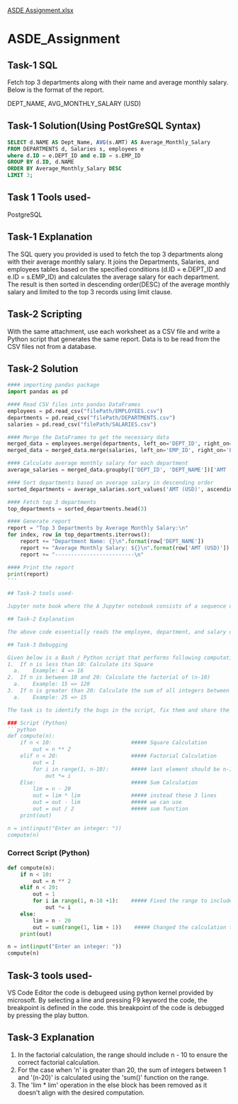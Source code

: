[ASDE Assignment.xlsx](https://github.com/Piyush1411/ASDE_Assignment/files/11660887/ASDE.Assignment.xlsx)
# ASDE_Assignment
## Task-1 SQL
Fetch top 3 departments along with their name and average monthly salary. Below is the format of the report.

DEPT_NAME, AVG_MONTHLY_SALARY (USD)

## Task-1 Solution(Using PostGreSQL Syntax)

```sql 
SELECT d.NAME AS Dept_Name, AVG(s.AMT) AS Average_Monthly_Salary
FROM DEPARTMENTS d, Salaries s, employees e
where d.ID = e.DEPT_ID and e.ID = s.EMP_ID
GROUP BY d.ID, d.NAME
ORDER BY Average_Monthly_Salary DESC
LIMIT 3; 
```

## Task 1 Tools used- 
PostgreSQL

## Task-1 Explanation

The SQL query you provided is used to fetch the top 3 departments along with their average monthly salary. It joins the Departments, Salaries, and employees tables based on the specified conditions (d.ID = e.DEPT_ID and e.ID = s.EMP_ID) and calculates the average salary for each department. The result is then sorted in descending order(DESC) of the average monthly salary and limited to the top 3 records using limit clause.

## Task-2 Scripting
With the same attachment, use each worksheet as a CSV file and write a Python script that generates the same report. Data is to be read from the CSV files not from a database.

## Task-2 Solution

```python
#### importing pandas package
import pandas as pd

#### Read CSV files into pandas DataFrames
employees = pd.read_csv("filePath/EMPLOYEES.csv")
departments = pd.read_csv("filePath/DEPARTMENTS.csv")
salaries = pd.read_csv("filePath/SALARIES.csv")

#### Merge the DataFrames to get the necessary data
merged_data = employees.merge(departments, left_on='DEPT_ID', right_on='DEPT_ID')
merged_data = merged_data.merge(salaries, left_on='EMP_ID', right_on='EMP_ID')

#### Calculate average monthly salary for each department
average_salaries = merged_data.groupby(['DEPT_ID', 'DEPT_NAME'])['AMT (USD)'].mean().reset_index()

#### Sort departments based on average salary in descending order
sorted_departments = average_salaries.sort_values('AMT (USD)', ascending=False)

#### Fetch top 3 departments
top_departments = sorted_departments.head(3)

#### Generate report
report = "Top 3 Departments by Average Monthly Salary:\n"
for index, row in top_departments.iterrows():
    report += "Department Name: {}\n".format(row['DEPT_NAME'])
    report += "Average Monthly Salary: ${}\n".format(row['AMT (USD)'])
    report += "-------------------------\n"

#### Print the report
print(report)
'''

## Task-2 tools used-

Jupyter note book where the A Jupyter notebook consists of a sequence of cells. The flow of a notebook is sequential. You enter code into an input cell, and when you run the cell, the notebook runs the code and prints the output of the computation to an output cell.

## Task-2 Explanation

The above code essentially reads the employee, department, and salary data from CSV files, merges them based on common columns, calculates the average salary for each department, sorts the departments in descending order of average salary, selects the top 3 departments, and generates a report displaying the department name and average monthly salary.

## Task-3 Debugging

Given below is a Bash / Python script that performs following computation on an integer input (n):
1.	If n is less than 10: Calculate its Square
  a.	Example: 4 => 16
2.	If n is between 10 and 20: Calculate the factorial of (n-10)
  a.	Example: 15 => 120
3.	If n is greater than 20: Calculate the sum of all integers between 1 and (n-20)
  a.	Example: 25 => 15

The task is to identify the bugs in the script, fix them and share the new script. Only one of the two scripts required Python. Hint: You can correct the script by only changing 3-4 characters.

### Script (Python)
```python
def compute(n):
    if n < 10:                         ##### Square Calculation
        out = n ** 2
    elif n < 20:                       ##### Factorial Calculation
        out = 1
        for i in range(1, n-10):       ##### last element should be n-10 not n-11
            out *= i
    Else:                              ##### Sum Calculation
        lim = n - 20
        out = lim * lim                ##### instead these 3 lines 
        out = out - lim                ##### we can use 
        out = out / 2                  ##### sum function
    print(out)

n = int(input("Enter an integer: "))
compute(n)
```

### Correct Script (Python)
```python
def compute(n):
    if n < 10:
        out = n ** 2
    elif n < 20:
        out = 1
        for i in range(1, n-10 +1):    ##### Fixed the range to include n - 10
            out *= i
    else:
        lim = n - 20
        out = sum(range(1, lim + 1))    ##### Changed the calculation to sum of integers
    print(out)                          

n = int(input("Enter an integer: "))
compute(n)
```

## Task-3 tools used-

VS Code Editor the code is debugeed using python kernel provided by microsoft. By selecting a line and pressing F9 keyword the code, the breakpoint is defined in the code. this breakpoint of the code is debugged by pressing the play button.

## Task-3 Explanation

1. In the factorial calculation, the range should include n - 10 to ensure the correct factorial calculation.
2. For the case when 'n' is greater than 20, the sum of integers between 1 and '(n-20)' is calculated using the 'sum()' function on the range.
3. The 'lim * lim' operation in the else block has been removed as it doesn't align with the desired computation.

